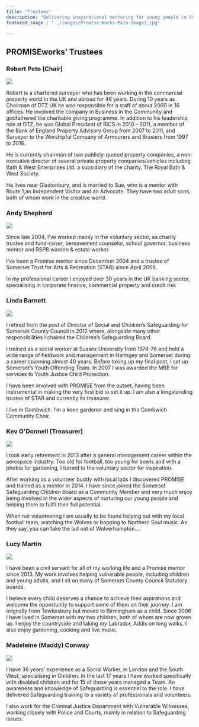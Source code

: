 ```yaml
---
title: "Trustees"
description: "Delivering inspirational mentoring for young people in Somerset"
featured_image : "../images/Promise-Works-Main-Image2.jpg"

---
```

## PROMISEworks’ Trustees

### Robert Peto (Chair)

<img src="../images/Robert-Peto.jpg" style="width:auto;" class="center"/>  


Robert is a chartered surveyor who has been working in the commercial property world in the UK and abroad for 46 years. During 10 years as Chairman of DTZ UK he was responsible for a staff of about 2000 in 16 offices. He involved the company in Business in the Community and godfathered the charitable giving programme. In addition to his leadership role at DTZ, he was Global President of RICS in 2010 – 2011, a member of the Bank of England Property Advisory Group from 2007 to 2011, and Surveyor to the Worshipful Company of Armourers and Brasiers from 1997 to 2016.

He is currently chairman of two publicly-quoted property companies, a non-executive director of several private property companies/vehicles including Bath & West Enterprises Ltd. a subsidiary of the charity, The Royal Bath & West Society.

He lives near Glastonbury, and is married to Sue, who is a mentor with Route 1,an Independent Visitor and an Advocate. They have two adult sons, both of whom work in the creative world.  

### Andy Shepherd
<img src="../images/Andy-Shepherd-300x271.jpg" style="width:auto;" class="center"/>

Since late 2004, I’ve worked mainly in the voluntary sector, as charity trustee and fund-raiser, bereavement counselor, school governor, business mentor and RSPB warden & estate worker.

I’ve been a Promise mentor since December 2004 and a trustee of Somerset Trust for Arts & Recreation (STAR) since April 2006.

In my professional career I enjoyed over 30 years in the UK banking sector, specialising in corporate finance, commercial property and credit risk


### Linda Barnett
<img src="../images/Linda-Barnett-275x300.jpg" style="width:auto;" class="center"/>

I retired from the post of Director of Social and Children’s Safeguarding for Somerset County Council in 2012 where, alongside many other responsibilities I chaired the Children’s Safeguarding Board.

I trained as a social worker at Sussex University from 1974-76 and held a wide range of fieldwork and management in Haringey and Somerset during a career spanning almost 40 years. Before taking up my final post, I set up Somerset’s Youth Offending Team.  In 2007 I was awarded the MBE for services to Youth Justice Child Protection.

I have been involved with PROMISE from the outset, having been instrumental in making the very first bid to set it up. I am also a longstanding trustee of STAR and currently its treasurer.

I live in Combwich.  I’m a keen gardener and sing in the Combwich Community Choir.

### Kev O'Donnell (Treasurer)
<img src="../images/Kev-ODonnell-300x280.jpg" style="width:auto;" class="center"/>

I took early retirement in 2013 after a general management career within the aerospace industry.  Too old for football, too young for bowls  and with a phobia for gardening, I turned to the voluntary sector for inspiration.

After working as a volunteer buddy with local lads I discovered PROMISE and trained as a mentor in 2014.  I have since joined the Somerset Safeguarding Children Board as a Community Member and very much enjoy being involved in the wider aspects of nurturing our young people and helping them  to fulfil their full potential.

When not volunteering I am usually to be found helping out with my local football team, watching the Wolves or bopping to Northern Soul music.  As they say, you can take the lad out of Wolverhampton….

### Lucy Martin
<img src="../images/lucy-martin-295x300.jpg" style="width:auto;" class="center"/>

I have been a civil servant for all of my working life and a Promise mentor since 2013. My work involves helping vulnerable people, including children and young adults, and I sit on many of Somerset County Council Statutory boards.

I believe every child deserves a chance to achieve their aspirations and welcome the opportunity to support some of them on their journey. I am orignally from Tewkesbury but moved to Birmingham as a child. Since 2006 I have lived in Somerset with my two children, both of whom are now grown up. I enjoy the countryside and taking my Labrador, Addis on long walks.  I also enjoy gardening, cooking and live music.

### Madeleine (Maddy) Conway
<img src="../images/Maddy-Conway-300x257.jpg" style="width:auto;" class="center"/>

I have 36 years’ experience as a Social Worker, in London and the South West, specialising in Children. In the last 17 years I have worked specifically with disabled children and for 15 of those years managed a Team. An awareness and knowledge of Safeguarding is essential to the role.  I have delivered Safeguarding training to a variety of professionals and volunteers.

I also work for the Criminal Justice Department with Vulnerable Witnesses, working closely with Police and Courts, mainly in relation to Safeguarding issues.
